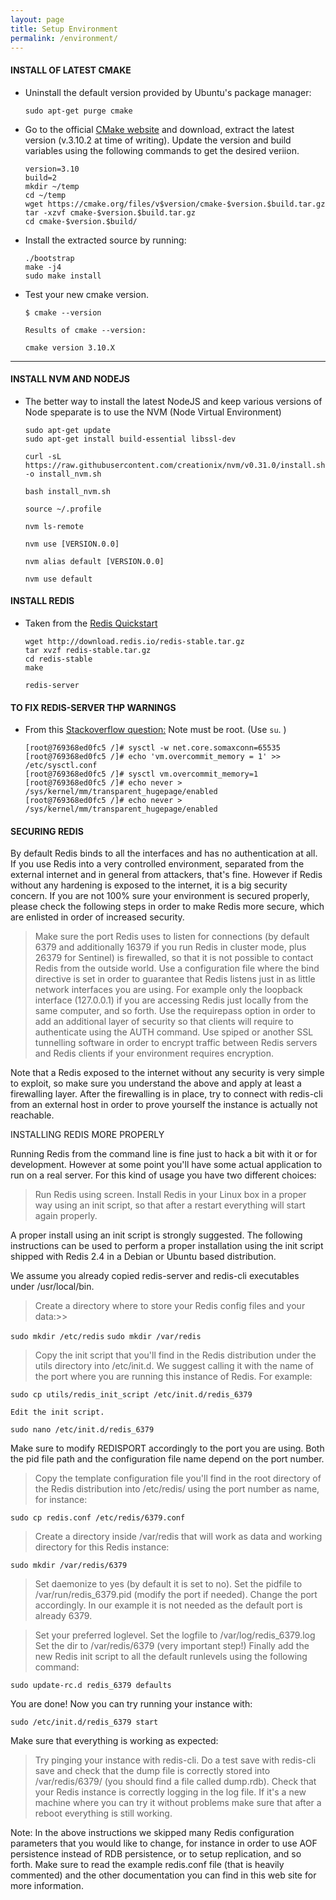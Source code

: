 ```yaml
---
layout: page
title: Setup Environment
permalink: /environment/
---
```


#### INSTALL OF LATEST CMAKE

* Uninstall the default version provided by Ubuntu's package manager:

   `sudo apt-get purge cmake`   

* Go to the official [CMake website](https://cmake.org/download/) and download,
  extract the latest version (v.3.10.2 at time of writing). Update the version and build variables using the following commands to get the desired veriion. 


   `version=3.10`      
   `build=2`      
   `mkdir ~/temp`      
   `cd ~/temp`      
   `wget https://cmake.org/files/v$version/cmake-$version.$build.tar.gz`      
   `tar -xzvf cmake-$version.$build.tar.gz`      
   `cd cmake-$version.$build/`   

* Install the extracted source by running:

   `./bootstrap`      
   `make -j4`      
   `sudo make install`      

* Test your new cmake version.

   `$ cmake --version`      

   `Results of cmake --version:`      

   `cmake version 3.10.X`      

-----------------------------------
#### INSTALL NVM AND NODEJS

* The better way to install the latest NodeJS and keep various versions of Node speparate is to use the NVM (Node Virtual Environment)

   `sudo apt-get update`      
   `sudo apt-get install build-essential libssl-dev`      

   `curl -sL https://raw.githubusercontent.com/creationix/nvm/v0.31.0/install.sh -o install_nvm.sh`      

   `bash install_nvm.sh`         

   `source ~/.profile`      

   `nvm ls-remote`      

   `nvm use [VERSION.0.0]`      

   `nvm alias default [VERSION.0.0]`      

   `nvm use default`   

#### INSTALL REDIS

* Taken from the [Redis Quickstart](https://redis.io/topics/quickstart)

   `wget http://download.redis.io/redis-stable.tar.gz`      
   `tar xvzf redis-stable.tar.gz`      
   `cd redis-stable`      
   `make`      

   `redis-server`   

#### TO FIX REDIS-SERVER THP WARNINGS

* From this [Stackoverflow question:](https://stackoverflow.com/questions/40974024/what-is-the-correct-way-to-resolve-warnings-at-redis-startup-when-using-docker) Note must be root. (Use `su`.   )

   `[root@769368ed0fc5 /]# sysctl -w net.core.somaxconn=65535`      
   `[root@769368ed0fc5 /]# echo 'vm.overcommit_memory = 1' >> /etc/sysctl.conf`    
   `[root@769368ed0fc5 /]# sysctl vm.overcommit_memory=1`         
   `[root@769368ed0fc5 /]# echo never > /sys/kernel/mm/transparent_hugepage/enabled`      
   `[root@769368ed0fc5 /]# echo never > /sys/kernel/mm/transparent_hugepage/enabled`   


#### SECURING REDIS

By default Redis binds to all the interfaces and has no authentication at all. If you use Redis into a very controlled environment, separated from the external internet and in general from attackers, that's fine. However if Redis without any hardening is exposed to the internet, it is a big security concern. If you are not 100% sure your environment is secured properly, please check the following steps in order to make Redis more secure, which are enlisted in order of increased security.

>Make sure the port Redis uses to listen for connections (by default 6379 and additionally 16379 if you run Redis in cluster mode, plus 26379 for Sentinel) is firewalled, so that it is not possible to contact Redis from the outside world.
Use a configuration file where the bind directive is set in order to guarantee that Redis listens just in as little network interfaces you are using. For example only the loopback interface (127.0.0.1) if you are accessing Redis just locally from the same computer, and so forth.
Use the requirepass option in order to add an additional layer of security so that clients will require to authenticate using the AUTH command.
Use spiped or another SSL tunnelling software in order to encrypt traffic between Redis servers and Redis clients if your environment requires encryption.

Note that a Redis exposed to the internet without any security is very simple to exploit, so make sure you understand the above and apply at least a firewalling layer. After the firewalling is in place, try to connect with redis-cli from an external host in order to prove yourself the instance is actually not reachable. 

INSTALLING REDIS MORE PROPERLY

Running Redis from the command line is fine just to hack a bit with it or for development. However at some point you'll have some actual application to run on a real server. For this kind of usage you have two different choices:

>Run Redis using screen.
Install Redis in your Linux box in a proper way using an init script, so that after a restart everything will start again properly.

A proper install using an init script is strongly suggested. The following instructions can be used to perform a proper installation using the init script shipped with Redis 2.4 in a Debian or Ubuntu based distribution.

We assume you already copied redis-server and redis-cli executables under /usr/local/bin.

>Create a directory where to store your Redis config files and your data:>>

`sudo mkdir /etc/redis`
`sudo mkdir /var/redis`

>Copy the init script that you'll find in the Redis distribution under the utils directory into /etc/init.d. We suggest calling it with the name of the port where you are running this instance of Redis. For example:

`sudo cp utils/redis_init_script /etc/init.d/redis_6379`   

`Edit the init script.`   

`sudo nano /etc/init.d/redis_6379`   

Make sure to modify REDISPORT accordingly to the port you are using. Both the pid file path and the configuration file name depend on the port number.

>Copy the template configuration file you'll find in the root directory of the Redis distribution into /etc/redis/ using the port number as name, for instance:

`sudo cp redis.conf /etc/redis/6379.conf`   


>Create a directory inside /var/redis that will work as data and working directory for this Redis instance:

`sudo mkdir /var/redis/6379`   

>Set daemonize to yes (by default it is set to no).
Set the pidfile to /var/run/redis_6379.pid (modify the port if needed).
Change the port accordingly. In our example it is not needed as the default port is already 6379.

>Set your preferred loglevel.
Set the logfile to /var/log/redis_6379.log
Set the dir to /var/redis/6379 (very important step!)
Finally add the new Redis init script to all the default runlevels using the following command:

    sudo update-rc.d redis_6379 defaults

You are done! Now you can try running your instance with:

`sudo /etc/init.d/redis_6379 start`   

Make sure that everything is working as expected:

>Try pinging your instance with redis-cli.
Do a test save with redis-cli save and check that the dump file is correctly stored into /var/redis/6379/ (you should find a file called dump.rdb).
Check that your Redis instance is correctly logging in the log file.
If it's a new machine where you can try it without problems make sure that after a reboot everything is still working.

Note: In the above instructions we skipped many Redis configuration parameters that you would like to change, for instance in order to use AOF persistence instead of RDB persistence, or to setup replication, and so forth. Make sure to read the example redis.conf file (that is heavily commented) and the other documentation you can find in this web site for more information.     

  
         
